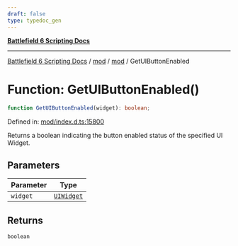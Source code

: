 ```yaml
---
draft: false
type: typedoc_gen
---
```


[**Battlefield 6 Scripting Docs**](../../../_index.md)

***

[Battlefield 6 Scripting Docs](../../../_index.md) / [mod](../../_index.md) / [mod](../_index.md) / GetUIButtonEnabled

# Function: GetUIButtonEnabled()

```ts
function GetUIButtonEnabled(widget): boolean;
```

Defined in: [mod/index.d.ts:15800](https://github.com/battlefield-portal-community/portal-docs/blob/ff09b2690670f74de7e97198022e5a97ff1161ff/generators/santiago/mod/index.d.ts#L15800)

Returns a boolean indicating the button enabled status of the specified UI Widget.

## Parameters

| Parameter | Type |
| ------ | ------ |
| `widget` | [`UIWidget`](../UIWidget/_index.md) |

## Returns

`boolean`
